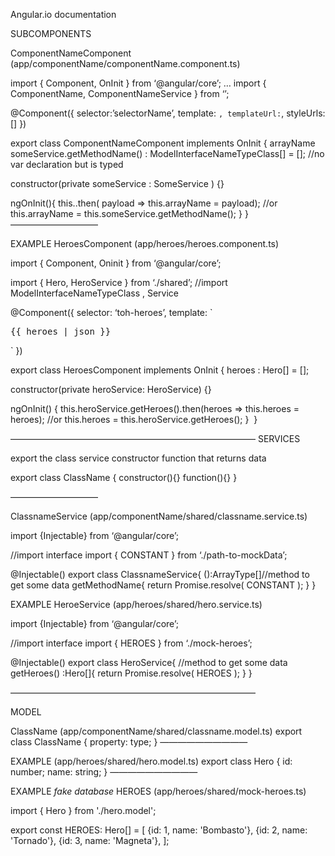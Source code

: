Angular.io documentation

SUBCOMPONENTS

ComponentNameComponent (app/componentName/componentName.component.ts)

import { Component, OnInit } from ‘@angular/core’;
…
import { ComponentName, ComponentNameService } from ‘’;

@Component({
selector:’selectorName’,
template: `, templateUrl:`,
styleUrls:[]
})

export class ComponentNameComponent implements OnInit {
arrayName someService.getMethodName()
: ModelInterfaceNameTypeClass[] = []; //no var declaration but is typed

constructor(private someService : SomeService ) {}

ngOnInit(){
this..then( payload => this.arrayName = payload);
//or
this.arrayName = this.someService.getMethodName();
}
}
——————————

EXAMPLE
HeroesComponent (app/heroes/heroes.component.ts)

import { Component, Oninit } from ‘@angular/core’;

import { Hero, HeroService } from ‘./shared’; //import ModelInterfaceNameTypeClass , Service

@Component({
selector: ‘toh-heroes’,
template: `

<pre>{{ heroes | json }} </pre>

`
})

export class HeroesComponent implements OnInit {
heroes : Hero[] = [];

constructor(private heroService: HeroService) {}

ngOnInit() {
this.heroService.getHeroes().then(heroes => this.heroes = heroes);
//or
this.heroes = this.heroService.getHeroes();
}
 }

————————————————————————————
SERVICES

export the class service
constructor
function that returns data

export class ClassName {
constructor(){}
function(){}
}

——————————

ClassnameService (app/componentName/shared/classname.service.ts)

import {Injectable} from ‘@angular/core’;

//import interface
import { CONSTANT } from ‘./path-to-mockData’;

@Injectable()
export class ClassnameService{
():ArrayType[]//method to get some data
getMethodName{
return Promise.resolve( CONSTANT );
}
}

EXAMPLE
HeroeService (app/heroes/shared/hero.service.ts)

import {Injectable} from ‘@angular/core’;

//import interface
import { HEROES } from ‘./mock-heroes’;

@Injectable()
export class HeroService{
//method to get some data
getHeroes() :Hero[]{
return Promise.resolve( HEROES );
}
}

————————————————————————————

MODEL

ClassName (app/componentName/shared/classname.model.ts)
export class ClassName {
property: type;
}
——————————

EXAMPLE
(app/heroes/shared/hero.model.ts)
export class Hero {
id: number;
name: string;
}
——————————

EXAMPLE
_fake database_
HEROES (app/heroes/shared/mock-heroes.ts)

import { Hero } from './hero.model';

export const HEROES: Hero[] = [
{id: 1, name: 'Bombasto'},
{id: 2, name: 'Tornado'},
{id: 3, name: 'Magneta'},
];
